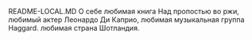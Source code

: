 README-LOCAL.MD
О себе
любимая книга Над пропостью во ржи, любимый актер Леонардо Ди Каприо, любимая музыкальная группа Haggard.
любимая страна Шотландия.